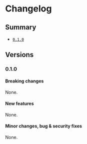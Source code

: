 # Changelog

## Summary

- [`0.1.0`](#010)

## Versions

### 0.1.0

#### Breaking changes

None.

#### New features

None.

#### Minor changes, bug & security fixes

None.
